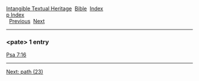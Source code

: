 [Intangible Textual Heritage](../../index)  [Bible](../index) 
[Index](index)   
[p Index](_p_)  
  [Previous](c08304)  [Next](c08306) 

------------------------------------------------------------------------

### &lt;pate&gt; 1 entry

[Psa 7:16](../kjv/psa007.htm#016)  

------------------------------------------------------------------------

[Next: path (23)](c08306)
